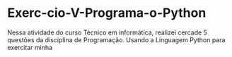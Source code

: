 # Exerc-cio-V-Programa-o-Python
Nessa atividade do curso Técnico em informática, realizei cercade 5 questões da disciplina de Programação. Usando a Linguagem Python para exercitar minha 
